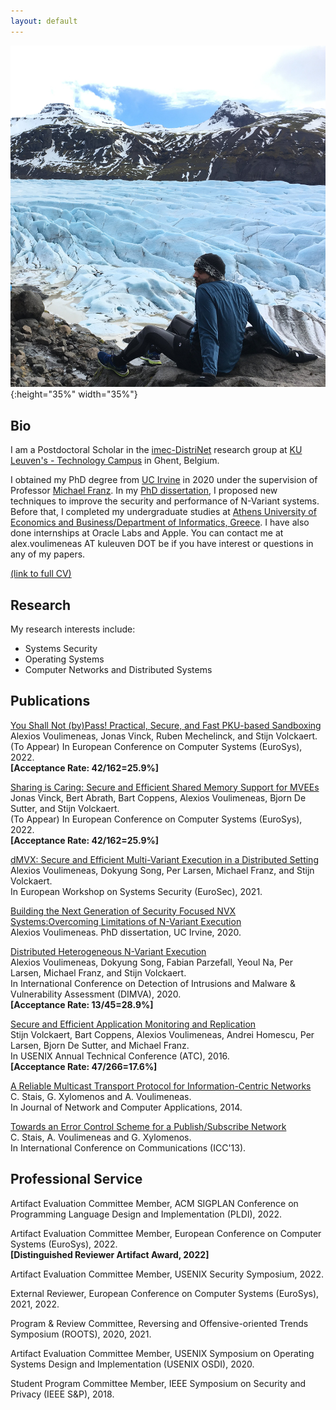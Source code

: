 ```yaml
---
layout: default
---
```


![](IMG_2181.jpg){:height="35%" width="35%"}

## [](#header-2)Bio

I am a Postdoctoral Scholar in the [imec-DistriNet](https://distrinet.cs.kuleuven.be/) research group at [KU Leuven's - Technology Campus](https://iiw.kuleuven.be/english/ghent/ghent) in Ghent, Belgium.

I obtained my PhD degree from [UC Irvine](https://uci.edu/) in 2020 under the supervision of Professor [Michael Franz](http://www.michaelfranz.com/).
In my [PhD dissertation](https://escholarship.org/uc/item/2719443b), I proposed new techniques to improve the security and performance of N-Variant systems. Before that, I completed my undergraduate studies at [Athens University of Economics and Business/Department of Informatics, Greece]((https://www.dept.aueb.gr/en/cs)). I have also done internships at Oracle Labs and Apple. You can contact me at alex.voulimeneas AT kuleuven DOT be if you have interest or questions in any of my papers.

[(link to full CV)](./papers/Voulimeneas_Alexios_academic_CV.pdf)

## [](#header-2)Research

My research interests include:

*   Systems Security
*   Operating Systems
*   Computer Networks and Distributed Systems

## [](#header-2)Publications

[You Shall Not (by)Pass! Practical, Secure, and Fast PKU-based Sandboxing](./papers/cerberus.pdf)    
Alexios Voulimeneas, Jonas Vinck, Ruben Mechelinck, and Stijn Volckaert.  
(To Appear) In European Conference on Computer Systems (EuroSys), 2022.  
**[Acceptance Rate: 42/162=25.9%]**

[Sharing is Caring: Secure and Efficient Shared Memory Support for MVEEs](./papers/eurosys22-final50.pdf)    
Jonas Vinck, Bert Abrath, Bart Coppens, Alexios Voulimeneas, Bjorn De Sutter, and Stijn Volckaert.  
(To Appear) In European Conference on Computer Systems (EuroSys), 2022.  
**[Acceptance Rate: 42/162=25.9%]**

[dMVX: Secure and Efficient Multi-Variant Execution in a Distributed Setting](https://arxiv.org/pdf/2011.02091.pdf)  
Alexios Voulimeneas, Dokyung Song, Per Larsen, Michael Franz, and Stijn Volckaert.  
In European Workshop on Systems Security (EuroSec), 2021.

[Building the Next Generation of Security Focused NVX Systems:Overcoming Limitations of N-Variant Execution](https://escholarship.org/uc/item/2719443b)  
Alexios Voulimeneas.
PhD dissertation, UC Irvine, 2020.

[Distributed Heterogeneous N-Variant Execution](./papers/dimva20-paper27-final.pdf)  
Alexios Voulimeneas, Dokyung Song, Fabian Parzefall, Yeoul Na, Per Larsen, Michael Franz, and Stijn Volckaert.  
In International Conference on Detection of Intrusions and Malware
& Vulnerability Assessment (DIMVA), 2020.  
**[Acceptance Rate: 13/45=28.9%]**

[Secure and Efficient Application Monitoring and Replication](https://people.cs.kuleuven.be/~stijn.volckaert/papers/2016_ATC_ReMon.pdf)  
Stijn Volckaert, Bart Coppens, Alexios Voulimeneas, Andrei Homescu, Per Larsen, Bjorn De Sutter, and Michael Franz.  
In USENIX Annual Technical Conference (ATC), 2016.  
**[Acceptance Rate: 47/266=17.6%]**

[A Reliable Multicast Transport Protocol for Information-Centric Networks](https://mm.aueb.gr/publications/2014-RMTPSI-JNCA.pdf)  
C. Stais, G. Xylomenos and A. Voulimeneas.  
In Journal of Network and Computer Applications, 2014.  

[Towards an Error Control Scheme for a Publish/Subscribe Network](https://mm.aueb.gr/publications/2013-ECOPSUN-ICC.pdf)  
C. Stais, A. Voulimeneas and G. Xylomenos.  
In International Conference on Communications (ICC'13).  

## [](#header-2) Professional Service

Artifact Evaluation Committee Member, ACM SIGPLAN Conference on Programming Language Design and Implementation (PLDI), 2022.

Artifact Evaluation Committee Member, European Conference on Computer Systems (EuroSys), 2022.  
**[Distinguished Reviewer Artifact Award, 2022]**

Artifact Evaluation Committee Member, USENIX Security Symposium, 2022. 

External Reviewer, European Conference on Computer Systems (EuroSys), 2021, 2022.

Program & Review Committee, Reversing and Offensive-oriented Trends Symposium (ROOTS), 2020, 2021.

Artifact Evaluation Committee Member, USENIX Symposium on Operating Systems Design and Implementation (USENIX OSDI), 2020. 

Student Program Committee Member, IEEE Symposium on Security and Privacy (IEEE S&P), 2018.
